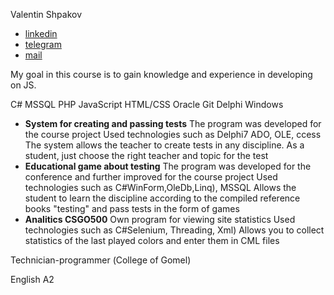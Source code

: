 Valentin Shpakov

* [linkedin](linkedin.com/in/valentin-shpakova455961a2) 
* [telegram](https://t.me/ValentinShpakov) 
* [mail](shpakoff.valentin@gmail.com)

My goal in this course is to gain knowledge and experience in developing on JS.

C# MSSQL PHP JavaScript HTML/CSS Oracle Git Delphi Windows

* **System for creating and passing tests**
The program was developed for the course project Used technologies such as Delphi7 ADO, OLE, ccess The system allows the teacher to create tests in any discipline. 
As a student, just choose the right teacher and topic for the test
* **Educational game about testing**
The program was developed for the conference and further improved for the course project Used technologies such as C#WinForm,OleDb,Linq), MSSQL 
Allows the student to learn the discipline according to the compiled reference books "testing" and pass tests in the form of games
* **Analitics CSGO500**
Own program for viewing site statistics Used technologies such as C#Selenium, Threading, Xml) 
Allows you to collect statistics of the last played colors and enter them in CML files

Technician-programmer (Сollege of Gomel)

English A2
